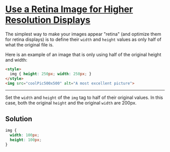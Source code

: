 # [Use a Retina Image for Higher Resolution Displays](https://learn.freecodecamp.org/responsive-web-design/responsive-web-design-principles/use-a-retina-image-for-higher-resolution-displays)

The simplest way to make your images appear "retina" (and optimize them for retina displays) is to define their `width` and `height` values as only half of what the original file is.

Here is an example of an image that is only using half of the original height and width:

```html
<style>
  img { height: 250px; width: 250px; }
</style>
<img src="coolPic500x500" alt="A most excellent picture">
```

---

Set the `width` and `height` of the `img` tag to half of their original values. In this case, both the original `height` and the original `width` are 200px.

## Solution

```css
img {
  width: 100px;
  height: 100px;
}
```